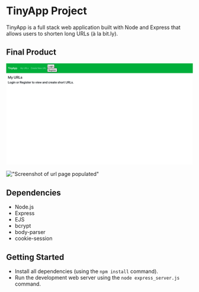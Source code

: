 # TinyApp Project

TinyApp is a full stack web application built with Node and Express that allows users to shorten long URLs (à la bit.ly).

## Final Product

!["Screenshot of url page"](https://github.com/Shoumik-Chowdhury/tinyapp/blob/master/docs/urls-home.png?raw=true)

!["Screenshot of url page populated"](#)

## Dependencies

- Node.js
- Express
- EJS
- bcrypt
- body-parser
- cookie-session

## Getting Started

- Install all dependencies (using the `npm install` command).
- Run the development web server using the `node express_server.js` command.
